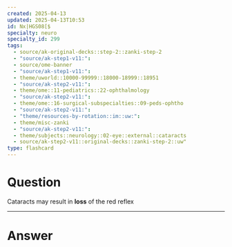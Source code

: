 ```yaml
---
created: 2025-04-13
updated: 2025-04-13T10:53
id: Nx|HGS08[$
specialty: neuro
specialty_id: 299
tags:
  - source/ak-original-decks::step-2::zanki-step-2
  - "source/ak-step1-v11:": 
  - source/ome-banner
  - "source/ak-step1-v11:": 
  - theme/uworld::10000-99999::18000-18999::18951
  - "source/ak-step2-v11:": 
  - theme/ome::11-pediatrics::22-ophthalmology
  - "source/ak-step2-v11:": 
  - theme/ome::16-surgical-subspecialties::09-peds-ophtho
  - "source/ak-step2-v11:": 
  - "theme/resources-by-rotation::im::uw:": 
  - theme/misc-zanki
  - "source/ak-step2-v11:": 
  - theme/subjects::neurology::02-eye::external::cataracts
  - source/ak-step2-v11::original-decks::zanki-step-2::uw"
type: flashcard
---
```


# Question
Cataracts may result in **loss** of the red reflex

---

# Answer
